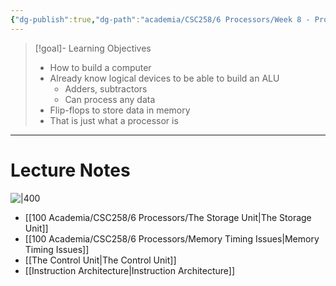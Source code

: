 ```yaml
---
{"dg-publish":true,"dg-path":"academia/CSC258/6 Processors/Week 8 - Processor Components.md","permalink":"/academia/csc-258/6-processors/week-8-processor-components/","tags":["cs","lecture","note","university"],"created":"2025-03-03T13:15:20.794-05:00","updated":"2025-03-03T13:16:19.498-05:00"}
---
```



> [!goal]- Learning Objectives
> - How to build a computer
> - Already know logical devices to be able to build an ALU
>     - Adders, subtractors
>     - Can process any data
> - Flip-flops to store data in memory
> - That is just what a processor is

---

# Lecture Notes

![|400](https://i.imgur.com/82C1JnT.png)

- [[100 Academia/CSC258/6 Processors/The Storage Unit\|The Storage Unit]]
- [[100 Academia/CSC258/6 Processors/Memory Timing Issues\|Memory Timing Issues]]
- [[The Control Unit\|The Control Unit]]
- [[Instruction Architecture\|Instruction Architecture]]
